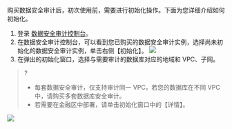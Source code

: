 购买数据安全审计后，初次使用前，需要进行初始化操作。下面为您详细介绍如何初始化。

1. 登录 [数据安全审计控制台](https://console.cloud.tencent.com/cds/audit)。
2. 在数据安全审计控制台，可以看到您已购买的数据安全审计实例，选择尚未初始化的数据安全审计实例，单击右侧【初始化】。
![](https://main.qcloudimg.com/raw/1770c4b4a159c1ea1ff82bc135775112.jpg)
3. 在弹出的初始化窗口，选择与需要审计的数据库对应的地域和 VPC、子网。
>?
>- 每套数据安全审计，仅支持审计同一 VPC，若您的数据库在不同 VPC 中，请购买多套数据库安全审计。
>- 若需要在金融区中部署，请单击初始化窗口中的【详情】。
>
![](https://main.qcloudimg.com/raw/4580a24122086ed30f3664203f9eb42b.png)
